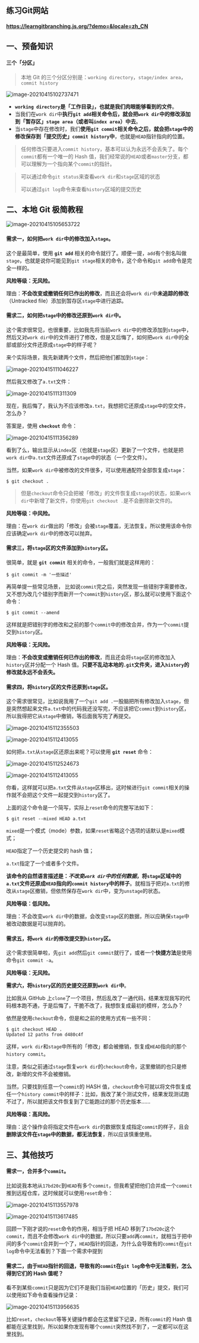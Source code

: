 ## 练习Git网站

#### https://learngitbranching.js.org/?demo=&locale=zh_CN



## 一、预备知识

#### 三个「分区」

> 本地 Git 的三个分区分别是：`working directory`，`stage/index area`，`commit history`

![image-20210415102737471](https://cdn.jsdelivr.net/gh/zangguojun/PicGo/20210415102745.png)

+ **`working directory`是「工作目录」，也就是我们肉眼能够看到的文件**。
+ 当我们在`work dir`中**执行`git add`相关命令后，就会把`work dir`中的修改添加到「暂存区」`stage area`（或者叫`index area`）中去**。
+ 当`stage`中存在修改时，我们**使用`git commit`相关命令之后，就会把`stage`中的修改保存到「提交历史」`commit history`中**，也就是`HEAD`指针指向的位置。

> 任何修改只要进入`commit history`，基本可以认为永远不会丢失了。每个`commit`都有一个唯一的 Hash 值，我们经常说的`HEAD`或者`master`分支，都可以理解为一个指向某个`commit`的指针。

> 可以通过命令`git status`来查看`work dir`和`stage`区域的状态
>
> 可以通过`git log`命令来查看`history`区域的提交历史



## 二、本地 Git 极简教程

![image-20210415105653722](https://cdn.jsdelivr.net/gh/zangguojun/PicGo/20210415105654.png)

#### **需求一，如何把`work dir`中的修改加入`stage`**。

这个是最简单，使用 **`git add`** 相关的命令就行了。顺便一提，`add`有个别名叫做`stage`，也就是说你可能见到`git stage`相关的命令，这个命令和`git add`命令是完全一样的。

**风险等级：无风险。**

理由：**不会改变或撤销任何已作出的修改**，而且还会将`work dir`中**未追踪的修改**（Untracked file）添加到暂存区`stage`中进行追踪。



#### **需求二，如何把`stage`中的修改还原到`work dir`中**。

这个需求很常见，也很重要，比如我先将当前`work dir`中的修改添加到`stage`中，然后又对`work dir`中的文件进行了修改，但是又后悔了，如何把`work dir`中的全部或部分文件还原成`stage`中的样子呢？

来个实际场景，我先新建两个文件，然后把他们都加到`stage`：

![image-20210415111046227](https://cdn.jsdelivr.net/gh/zangguojun/PicGo/20210415111047.png)

然后我又修改了`a.txt`文件：

![image-20210415111311309](https://cdn.jsdelivr.net/gh/zangguojun/PicGo/20210415111312.png)

现在，我后悔了，我认为不应该修改`a.txt`，我想把它还原成`stage`中的空文件，怎么办？

答案是，使用 **`checkout`** 命令：

![image-20210415111356289](https://cdn.jsdelivr.net/gh/zangguojun/PicGo/20210415111357.png)

看到了么，输出显示从`index`区（也就是`stage`区）更新了一个文件，也就是把`work dir`中`a.txt`文件还原成了`stage`中的状态（一个空文件）。

当然，如果`work dir`中被修改的文件很多，可以使用通配符全部恢复成`stage`：

```shell
$ git checkout .
```

> 但是`checkout`命令只会把被「修改」的文件恢复成`stage`的状态，如果`work dir`中新增了新文件，你使用`git checkout .`是不会删除新文件的。

**风险等级：中风险。**

理由：在`work dir`做出的「修改」会被`stage`覆盖，无法恢复。所以使用该命令你应该确定`work dir`中的修改可以抛弃。



#### **需求三，将`stage`区的文件添加到`history`区**。

很简单，就是 **`git commit`** 相关的命令，一般我们就是这样用的：

```shell
$ git commit -m '一些描述'
```

再简单提一些常见场景， 比如说`commit`完之后，突然发现一些错别字需要修改，又不想为改几个错别字而新开一个`commit`到`history`区，那么就可以使用下面这个命令：

```shell
$ git commit --amend
```

这样就是把错别字的修改和之前的那个`commit`中的修改合并，作为一个`commit`提交到`history`区。

**风险等级：无风险。**

理由：**不会改变或撤销任何已作出的修改**，而且还会将`stage`区的修改加入`history`区并分配一个 Hash 值。**只要不乱动本地的`.git`文件夹，进入`history`的修改就永远不会丢失。**



#### **需求四，将`history`区的文件还原到`stage`区**。

这个需求很常见，比如说我用了一个`git add .`一股脑把所有修改加入`stage`，但是突然想起来文件`a.txt`中的代码我还没写完，不应该把它`commit`到`history`区，所以我得把它从`stage`中撤销，等后面我写完了再提交。

![image-20210415112355503](https://cdn.jsdelivr.net/gh/zangguojun/PicGo/20210415112359.png)

![image-20210415112413055](https://cdn.jsdelivr.net/gh/zangguojun/PicGo/20210415112413.png)

如何把`a.txt`从`stage`区还原出来呢？可以使用 **`git reset`** 命令：

![image-20210415112524673](https://cdn.jsdelivr.net/gh/zangguojun/PicGo/20210415112525.png)

![image-20210415112413055](https://cdn.jsdelivr.net/gh/zangguojun/PicGo/20210415112413.png)

你看，这样就可以把`a.txt`文件从`stage`区移出，这时候进行`git commit`相关的操作就不会把这个文件一起提交到`history`区了。

上面的这个命令是一个简写，实际上`reset`命令的完整写法如下：

```shell
$ git reset --mixed HEAD a.txt
```

`mixed`是一个模式（mode）参数，如果`reset`省略这个选项的话默认是`mixed`模式；

`HEAD`指定了一个历史提交的 hash 值；

`a.txt`指定了一个或者多个文件。

**该命令的自然语言描述是：*不改变`work dir`中的任何数据*，将`stage`区域中的`a.txt`文件还原成`HEAD`指向的`commit history`中的样子**。就相当于把对`a.txt`的修改从`stage`区撤销，但依然保存在`work dir`中，变为`unstage`的状态。

**风险等级：低风险。**

理由：不会改变`work dir`中的数据，会改变`stage`区的数据，所以应确保`stage`中被改动数据是可以抛弃的。



#### **需求五，将`work dir`的修改提交到`history`区**。

这个需求很简单啦，先`git add`然后`git commit`就行了，或者一个**快捷方法**是使用命令`git commit -a`。

**风险等级：无风险。**



**需求六，将`history`区的历史提交还原到`work dir`中**。

比如我从 GitHub 上`clone`了一个项目，然后乱改了一通代码，结果发现我写的代码根本跑不通，于是后悔了，干脆不改了，我想恢复成最初的模样，怎么办？

依然是使用`checkout`命令，但是和之前的使用方式有一些不同：

```shell
$ git checkout HEAD .
Updated 12 paths from d480c4f
```

这样，`work dir`和`stage`中所有的「修改」都会被撤销，恢复成`HEAD`指向的那个`history commit`。

注意，类似之前通过`stage`恢复`work dir`的`checkout`命令，这里撤销的也只是修改，新增的文件不会被撤销。

当然，只要找到任意一个`commit`的 HASH 值，`checkout`命令可就以将文件恢复成任一个`history commit`中的样子：比如，我改了某个测试文件，结果发现测试跑不过了，所以就把该文件恢复到了它能跑过的那个历史版本……

**风险等级：高风险。**

理由：这个操作会将指定文件在`work dir`的数据恢复成指定`commit`的样子，且会**删除该文件在`stage`中的数据，都无法恢复**，所以应该慎重使用。



## 三、其他技巧

#### **需求一，合并多个`commit`**。

比如说我本地从`17bd20c`到`HEAD`有多个`commit`，但我希望把他们合并成一个`commit`推到远程仓库，这时候就可以使用`reset`命令：

![image-20210415113557978](https://cdn.jsdelivr.net/gh/zangguojun/PicGo/20210415113601.png)

![image-20210415113617485](https://cdn.jsdelivr.net/gh/zangguojun/PicGo/20210415113618.png)

回顾一下刚才说的`reset`命令的作用，相当于把 HEAD 移到了`17bd20c`这个`commit`，而且不会修改`work dir`中的数据，所以只要`add`再`commit`，就相当于把中间的多个`commit`合并到一个了，`HEAD`指针的回退，为什么会导致有的`commit`在`git log`命令中无法看到？下面一个需求中提到



#### **需求二，由于`HEAD`指针的回退，导致有的`commit`在`git log`命令中无法看到，怎么得到它们的 Hash 值呢**？

看不到某些`commit`只是因为它们不是我们当前`HEAD`位置的「历史」提交，我们可以使用如下命令查看操作记录：

![image-20210415113956635](https://cdn.jsdelivr.net/gh/zangguojun/PicGo/20210415113957.png)

比如`reset`，`checkout`等等关键操作都会在这里留下记录，所有`commit`的 Hash 值都能在这里找到，所以如果你发现有哪个`commit`突然找不到了，一定都可以在这里找到。

















